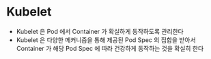 # Kubelet

* Kubelet 은 Pod 에서 Container 가 확실하게 동작하도록 관리한다
* Kubelet 은 다양한 메커니즘을 통해 제공된 Pod Spec 의 집합을 받아서 Container 가 해당 Pod Spec 에 따라 건강하게 동작하는 것을 확실히 한다